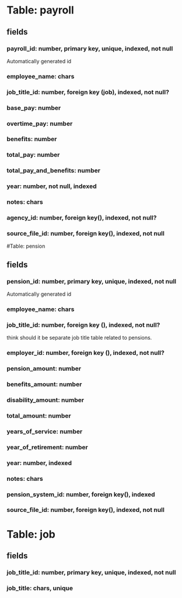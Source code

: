 # Table: payroll
## fields
### payroll_id: number, primary key, unique, indexed, not null
Automatically generated id
### employee_name: chars
### job_title_id: number, foreign key (job), indexed, not null?
### base_pay: number
### overtime_pay: number
### benefits: number
### total_pay: number
### total_pay_and_benefits: number
### year: number, not null, indexed
### notes: chars
### agency_id: number, foreign key(), indexed, not null?
### source_file_id: number, foreign key(), indexed, not null

#Table: pension
## fields
### pension_id: number, primary key, unique, indexed, not null
Automatically generated id
### employee_name: chars
### job_title_id: number, foreign key (), indexed, not null?
think should it be separate job title table related to pensions.
### employer_id: number, foreign key (), indexed, not null?
### pension_amount: number
### benefits_amount: number
### disability_amount: number
### total_amount: number
### years_of_service: number
### year_of_retirement: number
### year: number, indexed
### notes: chars
### pension_system_id:  number, foreign key(), indexed
### source_file_id: number, foreign key(), indexed, not null

# Table: job
## fields
### job_title_id: number, primary key, unique, indexed, not null
### job_title: chars, unique

